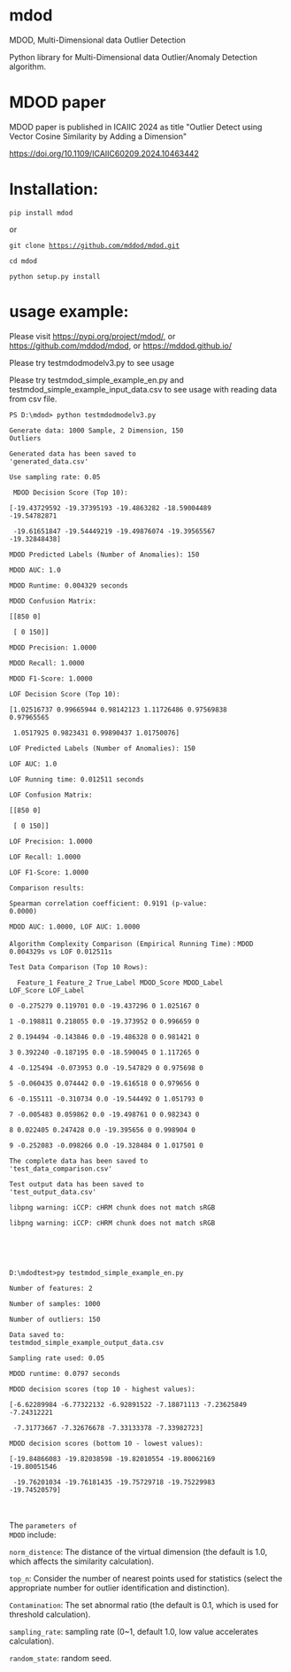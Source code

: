 # mdod

MDOD, Multi-Dimensional data Outlier Detection

Python library for Multi-Dimensional data Outlier/Anomaly Detection algorithm.

# MDOD paper

MDOD paper is published in ICAIIC 2024 as title "Outlier Detect using Vector Cosine Similarity by Adding a Dimension"

https://doi.org/10.1109/ICAIIC60209.2024.10463442

# Installation:

<code>pip install mdod</code>

or

<code>git clone https://github.com/mddod/mdod.git</code>

<code>cd mdod</code>

<code>python setup.py install</code>

# usage example:

Please visit https://pypi.org/project/mdod/, or https://github.com/mddod/mdod, or https://mddod.github.io/

Please try testmdodmodelv3.py to see usage


Please try testmdod_simple_example_en.py and testmdod_simple_example_input_data.csv to see usage with reading data from csv file.


<code>PS D:\\mdod> python testmdodmodelv3.py</code>

<code>Generate data: 1000 Sample, 2 Dimension, 150 Outliers</code>

<code>Generated data has been saved to  'generated\_data.csv'</code>

<code>Use sampling rate: 0.05</code>

<code>&nbsp;MDOD Decision Score (Top 10):</code>

<code>\[-19.43729592 -19.37395193 -19.4863282  -18.59004489 -19.54782871</code>

<code>&nbsp;-19.61651847 -19.54449219 -19.49876074 -19.39565567 -19.32848438]</code>

<code>MDOD Predicted Labels (Number of Anomalies): 150</code>

<code>MDOD AUC: 1.0</code>

<code>MDOD Runtime: 0.004329 seconds</code>

<code>MDOD Confusion Matrix:</code>

<code>\[\[850   0]</code>

<code>&nbsp;\[  0 150]]</code>

<code>MDOD Precision: 1.0000</code>

<code>MDOD Recall: 1.0000</code>

<code>MDOD F1-Score: 1.0000</code>

<code>LOF Decision Score (Top 10):</code>

<code>\[1.02516737 0.99665944 0.98142123 1.11726486 0.97569838 0.97965565</code>

<code>&nbsp;1.0517925  0.9823431  0.99890437 1.01750076]</code>

<code>LOF Predicted Labels (Number of Anomalies): 150</code>

<code>LOF AUC: 1.0</code>

<code>LOF Running time: 0.012511 seconds</code>

<code>LOF Confusion Matrix:</code>

<code>\[\[850   0]</code>

<code>&nbsp;\[  0 150]]</code>

<code>LOF Precision: 1.0000</code>

<code>LOF Recall: 1.0000</code>

<code>LOF F1-Score: 1.0000</code>

<code>Comparison results:</code>

<code>Spearman correlation coefficient: 0.9191 (p-value: 0.0000)</code>

<code>MDOD AUC: 1.0000, LOF AUC: 1.0000</code>

<code>Algorithm Complexity Comparison (Empirical Running Time)：MDOD 0.004329s vs LOF 0.012511s</code>

<code>Test Data Comparison (Top 10 Rows):</code>

<code>&nbsp;  Feature\_1  Feature\_2  True\_Label  MDOD\_Score  MDOD\_Label  LOF\_Score  LOF\_Label</code>

<code>0  -0.275279   0.119701         0.0  -19.437296           0   1.025167          0</code>

<code>1  -0.198811   0.218055         0.0  -19.373952           0   0.996659          0</code>

<code>2   0.194494  -0.143846         0.0  -19.486328           0   0.981421          0</code>

<code>3   0.392240  -0.187195         0.0  -18.590045           0   1.117265          0</code>

<code>4  -0.125494  -0.073953         0.0  -19.547829           0   0.975698          0</code>

<code>5  -0.060435   0.074442         0.0  -19.616518           0   0.979656          0</code>

<code>6  -0.155111  -0.310734         0.0  -19.544492           0   1.051793          0</code>

<code>7  -0.005483   0.059862         0.0  -19.498761           0   0.982343          0</code>

<code>8   0.022405   0.247428         0.0  -19.395656           0   0.998904          0</code>

<code>9  -0.252083  -0.098266         0.0  -19.328484           0   1.017501          0</code>

<code>The complete data has been saved to 'test\_data\_comparison.csv'</code>

<code>Test output data has been saved to 'test\_output\_data.csv'</code>

<code>libpng warning: iCCP: cHRM chunk does not match sRGB</code>

<code>libpng warning: iCCP: cHRM chunk does not match sRGB</code>

<code></code><br>

<code></code><br>

<code>D:\mdodtest>py testmdod_simple_example_en.py</code>

<code>Number of features: 2</code>

<code>Number of samples: 1000</code>

<code>Number of outliers: 150</code>

<code>Data saved to: testmdod_simple_example_output_data.csv</code>

<code>Sampling rate used: 0.05</code>

<code>MDOD runtime: 0.0797 seconds</code>

<code>MDOD decision scores (top 10 - highest values):</code>

<code>[-6.62289984 -6.77322132 -6.92891522 -7.18871113 -7.23625849 -7.24312221</code>

<code> -7.31773667 -7.32676678 -7.33133378 -7.33982723]</code>

<code>MDOD decision scores (bottom 10 - lowest values):</code>

<code>[-19.84866083 -19.82038598 -19.82010554 -19.80062169 -19.80051546</code>

<code> -19.76201034 -19.76181435 -19.75729718 -19.75229983 -19.74520579]</code>

<code></code><br>
<code></code><br>
The <code>parameters of MDOD</code> include: <br> 

<code>norm_distence</code>: The distance of the virtual dimension (the default is 1.0, which affects the similarity calculation).<br> 

<code>top_n</code>: Consider the number of nearest points used for statistics (select the appropriate number for outlier identification and distinction).<br>

<code>Contamination</code>: The set abnormal ratio (the default is 0.1, which is used for threshold calculation).<br> 

<code>sampling_rate</code>: sampling rate (0~1, default 1.0, low value accelerates calculation).<br> 

<code>random_state</code>: random seed.<br> <br>  







